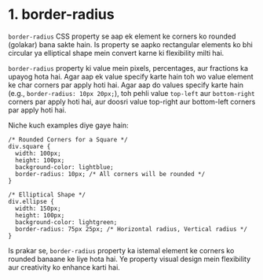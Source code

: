 # 1. border-radius

`border-radius` CSS property se aap ek element ke corners ko rounded (golakar) bana sakte hain. Is property se aapko rectangular elements ko bhi circular ya elliptical shape mein convert karne ki flexibility milti hai.

`border-radius` property ki value mein pixels, percentages, aur fractions ka upayog hota hai. Agar aap ek value specify karte hain toh wo value element ke char corners par apply hoti hai. Agar aap do values specify karte hain (e.g., `border-radius: 10px 20px;`), toh pehli value `top-left` aur `bottom-right` corners par apply hoti hai, aur doosri value top-right aur bottom-left corners par apply hoti hai.

Niche kuch examples diye gaye hain:

```
/* Rounded Corners for a Square */
div.square {
  width: 100px;
  height: 100px;
  background-color: lightblue;
  border-radius: 10px; /* All corners will be rounded */
}
```

```
/* Elliptical Shape */
div.ellipse {
  width: 150px;
  height: 100px;
  background-color: lightgreen;
  border-radius: 75px 25px; /* Horizontal radius, Vertical radius */
}
```

Is prakar se, `border-radius` property ka istemal element ke corners ko rounded banaane ke liye hota hai. Ye property visual design mein flexibility aur creativity ko enhance karti hai.